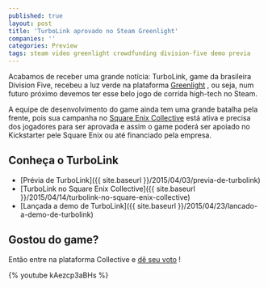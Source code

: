 ```yaml
---
published: true
layout: post
title: 'TurboLink aprovado no Steam Greenlight'
companies: ''
categories: Preview
tags: steam video greenlight crowdfunding division-five demo previa
---
```

Acabamos de receber uma grande notícia: TurboLink, game da brasileira Division Five, recebeu a luz verde na plataforma <a href="http://steamcommunity.com/sharedfiles/filedetails/?id=429961096" target="_blank">Greenlight</a>
, ou seja, num futuro próximo devemos ter esse belo jogo de corrida high-tech no Steam.

A equipe de desenvolvimento do game ainda tem uma grande batalha pela frente, pois sua campanha no <a href="{{ site.baseurl }}/2015/04/14/turbolink-no-square-enix-collective/" target="_blank">Square Enix Collective</a>
 está ativa e precisa dos jogadores para ser aprovada e assim o game poderá ser apoiado no Kickstarter pele Square Enix ou até financiado pela empresa.
## Conheça o TurboLink
<ul>
	<li>[Prévia de TurboLink]({{ site.baseurl }}/2015/04/03/previa-de-turbolink)
</li>
	<li>[TurboLink no Square Enix Collective]({{ site.baseurl }}/2015/04/14/turbolink-no-square-enix-collective)
</li>
	<li>[Lançada a demo de TurboLink]({{ site.baseurl }}/2015/04/23/lancado-a-demo-de-turbolink)
</li>
</ul>

## Gostou do game?
Então entre na plataforma Collective e <a href="http://collective.square-enix.com/projects/106/turbolink" target="_blank">dê seu voto</a>
!

{% youtube kAezcp3aBHs %}